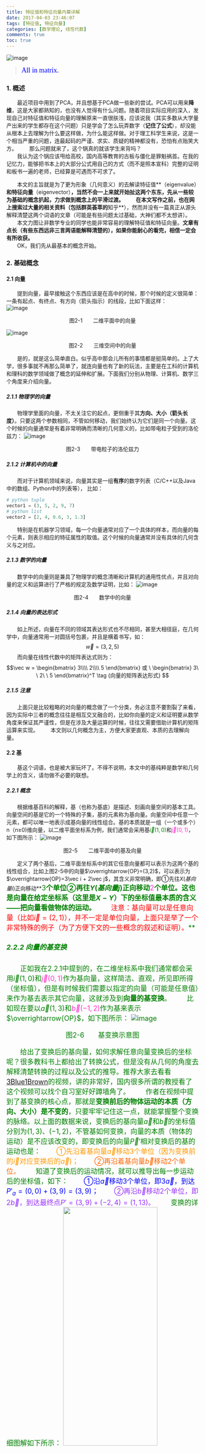 ```yaml
---
title: 特征值和特征向量内幕详解
date: 2017-04-03 23:46:07
tags: [特征值, 特征向量]
categories: [数学理论, 线性代数]
comments: true 
toc: true
---
```



![image](特征值和特征向量内幕详解/首图.jpg)
><font color=#0000FF face="微软雅黑" size=4>All in matrix.</font>

### 1. 概述
&emsp;&emsp;最近项目中用到了PCA，并且想基于PCA做一些新的尝试。PCA可以用来**降维**，这是大家都熟知的，也没有人觉得有什么问题。随着项目实际应用的深入，发现自己对特征值和特征向量的理解原来一直很肤浅，应该说我（其实多数从大学量产出来的学生都存在这个问题）只是学会了怎么玩弄数字（**记住了公式**），却没能从根本上去理解为什么要这样做，为什么能这样做。对于理工科学生来说，这是一个相当严重的问题，连最起码的严谨、求实、质疑的精神都没有，恐怕有点贻笑大方。 
&emsp;&emsp;那么问题就来了，这个锅真的就该学生来背吗？    
&emsp;&emsp;我认为这个锅应该甩给高校，国内高等教育的古板与僵化是罪魁祸首。在我的记忆力，能够把书本上的大部分公式用自己的方式（而不是照本宣科）完整的证明和板书一遍的老师，已经算是可遇而不可求了。
<!-- more -->
&emsp;&emsp;本文的主旨就是为了更为形象（几何意义）的去解读特征值**（eigenvalue）**和特征向量**（eigenvector）**，当然不会一上来就开始扯这两个东东，先从一些较为基础的概念扒起，力求做到概念上的平滑过渡。 
&emsp;&emsp;在本文写作之前，也在网上搜索过大量的相关资料（包括群英荟萃的**知乎**），然而并没有一篇真正从源头解释清楚这两个词语的文章（可能是有些问题太过基础，大神们都不太想讲）。    
&emsp;&emsp;本文力图让非数学专业的同学也能非常容易的理解特征值和特征向量。**文章有点长（有些东西远非三言两语能解释清楚的），如果你能耐心的看完，相信一定会有所收获。**    
&emsp;&emsp;OK，我们先从最基本的概念开始。

### 2. 基础概念
#### 2.1 向量
&emsp;&emsp;提到向量，最早接触这个东西应该是在高中的时候，那个时候的定义很简单：一条有起点、有终点、有方向（箭头指示）的线段，比如下面这样：  
![image](特征值和特征向量内幕详解/二维平面中的向量.png "图形旋转示意图")
<div align='center'>图2-1　　二维平面中的向量</div>

![image](特征值和特征向量内幕详解/三维空间中的向量.png "图形旋转示意图")
<div align='center'>图2-2　　三维空间中的向量</div>  

&emsp;&emsp;是的，就是这么简单直白。似乎高中那会儿所有的事情都是挺简单的。上了大学，很多事就不再那么简单了，就连向量也有了新的玩法，主要是在工科的计算机和理科的数学领域做了概念的延伸和扩展。下面我们分别从物理、计算机、数学三个角度来介绍向量。
##### 2.1.1 物理学的向量
&emsp;&emsp;物理学里面的向量，不太关注它的起点，更侧重于其**方向、大小（箭头长度）**。只要这两个参数相同，不管如何移动，我们始终认为它们是同一个向量。这个时候的向量通常是有着非常明确而清晰的几何意义的，比如带电粒子受到的洛伦兹力：
![image](特征值和特征向量内幕详解/带电粒子的洛伦兹力.jpg)
<div align='center'>图2-3　　带电粒子的洛伦兹力</div>  

##### 2.1.2 计算机中的向量
&emsp;&emsp;而对于计算机领域来说，向量其实是一组**有序**的数字列表（C/C++以及Java中的数组、Python中的列表等）， 比如：
```python
# python tuple
vector1 = (3, 5, 2, 9, 7)
# python list
vector2 = [2, 4, 0.6, 3, 1.3]
```
&emsp;&emsp;特别是在机器学习领域，每一个向量通常对应了一个具体的样本，而向量的每个元素，则表示相应的特征属性的取值。这个时候的向量通常并没有具体的几何含义与之对应。

##### 2.1.3 数学的向量
&emsp;&emsp;数学中的向量则是兼具了物理学的概念清晰和计算机的通用性优点，并且对向量的定义和运算进行了严格的规定及数学证明，比如：
![image](特征值和特征向量内幕详解/数学中的向量.png)
<div align='center'>图2-4　　数学中的向量</div>  

##### 2.1.4 向量的表达形式
&emsp;&emsp;如上所述，向量在不同的领域其表达形式也不尽相同，甚至大相径庭，在几何学中，向量通常用一对圆括号包裹，并且是横着书写，如：
$$
\vec w = (3, 2, 5)
\tag {向量的几何表达形式}
$$
&emsp;&emsp;而向量在线性代数中的矩阵表达式则为：
$$\vec w = 
\begin{bmatrix}
3\\\\
2\\\\
5
\end{bmatrix} 或 \ 
\begin{bmatrix}
3\ \ 2\ \ 5
\end{bmatrix}^T
\tag {向量的矩阵表达形式}
$$
##### 2.1.5 注意
&emsp;&emsp;上面只是比较粗略的对向量的概念做了一个分类，务必注意不要割裂了来看，因为实际中三者的概念往往是相互交叉融合的，比如你向量的定义和证明要从数学角度来保证其严谨性，但是在涉及大量运算的时候，往往又需要借助计算机的矩阵运算来实现。
&emsp;&emsp;本文则以几何概念为主，方便大家更直观、本质的去理解向量。
#### 2.2 基
&emsp;&emsp;基这个词语，也是被大家玩坏了。不得不说明，本文中的基纯粹是数学和几何学上的含义，请勿做不必要的联想。
##### 2.2.1 概念
&emsp;&emsp;根据维基百科的解释，基（也称为基底）是描述、刻画向量空间的基本工具。向量空间的基是它的一个特殊的子集，基的元素称为基向量。向量空间中任意一个元素，都可以唯一地表示成基向量的线性组合。基的本质就是一组（一个或多个）n（n≥0)维向量，以二维平面坐标系为例，我们通常会采用基<font color='green'>$\vec i(1, 0)$</font>和<font color=#FF33CC>$\vec j(0, 1)$</font>，如下图所示：
![image](特征值和特征向量内幕详解/二维平面中的基及向量.png)
<div align='center'>图2-5　　二维平面中的基及向量</div> 

&emsp;&emsp;定义了两个基后，二维平面坐标系中的其它任意向量都可以表示为这两个基的线性组合，比如上图2-5中的向量$\overrightarrow{OP}=(3,2)$，可以表示为$\overrightarrow{OP}=3\vec i + 2\vec j$，其含义非常明确，即①先往$X(基向量i)$正向移动**<font color='green' size=4>3<font>**个单位②再往$Y(基向量j)$正向移动**<font color=#FF33CC size=4>2</font>**个单位。这也是向量在给定坐标系（这里是$X-Y$）下的坐标值最本质的含义——把向量看做物体的运动。
&emsp;&emsp;**<font color='red' >注意：基向量可以是任意向量（比如$\vec i=(2,1)$），并不一定是单位向量，上面只是举了一个非常特殊的例子（为了方便下文的一些概念的叙述和证明）。</font>**

##### 2.2.2 <a name="vector_transform"></a>向量的基变换
&emsp;&emsp;正如我在2.2.1中提到的，在二维坐标系中我们通常都会采用<font color='green'>$\vec i(1, 0)$</font>和<font color=#FF33CC>$\vec j(0, 1)$</font>作为基向量，这样简洁、直观，所见即所得（坐标值），但是有时候我们需要以指定的向量（可能是任意值）来作为基去表示其它向量，这就涉及到**向量的基变换**。
&emsp;&emsp;比如现在要以<font color='green'>$\vec a(1, 3)$</font>和<font color=#FF33CC>$\vec b(-1, 2)$</font>作为基来表示$\overrightarrow{OP}$，如下图所示：
![image](特征值和特征向量内幕详解/基变换示意图.png)
<div align='center'>图2-6　　基变换示意图</div> 

&emsp;&emsp;给出了变换后的基向量，如何求解任意向量变换后的坐标呢？很多教科书上都给出了转换公式，但是没有从几何的角度去解释清楚转换的过程以及公式的推导。推荐大家去看看[3Blue1Brown](https://www.youtube.com/playlist?list=PLZHQObOWTQDPD3MizzM2xVFitgF8hE_ab)的视频，讲的非常好，国内很多所谓的教授看了这个视频可以找个自习室好好蹲墙角了。
&emsp;&emsp;作者在视频中提到了基变换的核心点，那就是**变换前后的物体运动的本质（方向、大小）是不变的**，只要牢牢记住这一点，就能掌握整个变换的脉络。以上面的数据来说，变换后的基向量$\vec a$和$\vec b$的坐标值分别为$(1,3)、(-1,2)$，不管基如何变换，向量的本质（物体的运动）是不应该改变的，即变换后的向量$\vec P'$相对变换后的基的运动也是：
&emsp;&emsp;<font color=#FF9900>①先沿着基向量$\vec a$移动3个单位（因为变换前的$\vec i$对应变换后的$\vec a$)；</font>
&emsp;&emsp;<font color=#FF6600>②再沿着基向量$\vec b$移动2个单位。</font>
&emsp;&emsp;知道了变换后的运动情况，就可以推导出每一步运动后的坐标值，如下：
&emsp;&emsp;<font color=#0000FF>①沿$\vec a$移动3个单位，即$3\vec a$，到达$P'_a=(0,0) + (3,9)=(3,9)$；</font>
&emsp;&emsp;<font color=#9933FF>②再沿$\vec b$移动2个单位，即$2\vec b$，到达最终点$P'=(3,9) + (-2,4)=(1,13)$。</font>
&emsp;&emsp;变换的详细图解如下所示：
<img src="特征值和特征向量内幕详解/变换后的向量OP'.png" width="70%" height="40%" />
<div align='center'>图2-7　　变换后的向量OP'</div> 

&emsp;&emsp;图中蓝色箭头即为基变换后的向量$OP'$，根据图中的距离标注数据可以看出我们推导出的变换后的坐标值和实测值**（使用AutoCAD2010版自动标注）**完全吻合！
&emsp;&emsp;其实上述变换还可以分作**四步**来看待，即把沿$\vec a$和$\vec b$方向的移动分别拆分成沿X轴和Y轴的移动：
&emsp;&emsp;①沿X轴正方向移动3（3·$a_x$）个单位长度，到达点(3,0)；
&emsp;&emsp;②沿Y轴正方向移动9（3·$a_y$）个单位长度，到达点(3,9)（到这一步相当于完成了沿$\vec a$方向移动3个单位长度）；
&emsp;&emsp;③沿X轴负方向移动2（2·$b_x$）个单位长度，到达点(1,9)；
&emsp;&emsp;④沿Y（2·$b_y$）轴正方向移动4个单位长度，到达终点(1,13)（到这一步相当于完成了沿$\vec b$方向移动2个单位长度）；
##### 2.2.3 向量基变换的矩阵式
&emsp;&emsp;2.2.2中虽然推到出了任意向量在基变换后的坐标表达式，但是显然还没有跟线性代数（矩阵、矩阵运算）衔接起来，在坐标表达式的两步计算中，我们也只看到一堆数字在进行运算，并不能清晰的反映出基向量是如何参与变换的（虽然为了大家更容易理解我已经加了不少说明文字），而矩阵可以很好地解决这些问题。
&emsp;&emsp;对于变换后的基的矩阵表达式，因为每一个基向量都是二维（分别对应X、Y坐标值）的，所以该矩阵有两行(m=2)，又由于有两个基向量（即$\vec a$和$\vec b$），所以矩阵有两列(n=2)，则变换后基的矩阵表达式为：
<font color="blue">
$$
\vec w = 
\begin{bmatrix}
a\ \ b
\end{bmatrix} = 
\begin{bmatrix}
1\ \ -1\\\\
3\ \ \ \ \ \ 2
\end{bmatrix}
\tag{2-1}
$$
</font>
&emsp;&emsp;需要变换的向量$\overrightarrow{OP}$的矩阵表达式则为：
<font color=#9933CC>
$$
\overrightarrow{OP} = 
\begin{bmatrix}
3\\\\
2
\end{bmatrix}
\tag{2-2}
$$
</font>
&emsp;&emsp;基变换后的向量$\overrightarrow{OP'}$的矩阵表达式则为：
<font color="red">
$$
\begin{split}
\overrightarrow{OP'} = 
3·\vec a + 2·\vec b &= 
3·\begin{bmatrix}
1\\\\
3
\end{bmatrix} +  2·
\begin{bmatrix}
-1\\\\
2
\end{bmatrix} \\\\
&= 
\begin{bmatrix}
1\ \ -1\\\\
3\ \ \ \ \ \ 2
\end{bmatrix} \cdot
\begin{bmatrix}
3\\\\
2
\end{bmatrix} = 
\begin{bmatrix}
1\\\\
13
\end{bmatrix} = 
\vec w \cdot
\overrightarrow{OP} \\\\
\end{split}
\tag{2-3}
$$
</font>

&emsp;&emsp;由此我们可以得出一个重要结论：<font color="red">**进行基变换后的向量等于变换后要使用的基向量矩阵左乘要变换的向量。换个角度来讲，对一个向量左乘一个矩阵，在某些情况下也可以理解为是在进行基变换（但并非所有左乘都是基变换）。
&emsp;&emsp;这里有非常重要的一点需要强调，要注意将数学运算和几何含义对应起来的充分和必要性。比如，基变换对应的数学运算一定是左乘一个矩阵，但左乘一个矩阵的几何意义却并非一定是基变换。这个道理跟“唐僧骑的一定是白马，但骑白马的却并不一定是唐僧”是一样的，后面的很多概念也与此类似。**</font>
&emsp;&emsp;<font color="blue">也就是说，原来以$(\vec i, \ \vec j)$为基，且坐标值为$(3,2)$的点，在新基$(\vec a, \ \vec b)$下的坐标为$(1, 13)$。</font>
&emsp;&emsp;更一般的，假设变换后的基、要变换的向量分别为：
$$
\vec w =
\begin{bmatrix}
 \vec {i'}\ \ \vec {j'}
\end{bmatrix} = 
\begin{bmatrix}
i'_1\ \ i'_2\\\\
j'_1\ \ j'_2
\end{bmatrix}
\ \ ，\ \ 
\overrightarrow{OP} = 
\begin{bmatrix}
 x_0\\\\
y_0
\end{bmatrix}
$$
&emsp;&emsp;则基变换后的向量为：
$$
\overrightarrow{OP'} =
\begin{bmatrix}
i'_1\ \ i'_2\\\\
j'_1\ \ j'_2
\end{bmatrix} \cdot
\begin{bmatrix}
 x_0\\\\
y_0
\end{bmatrix}
$$
##### 2.2.4 基变换
&emsp;&emsp;在[上小节](#vector_transform)中我们讲了对任意向量进行基变换的几何意义及口算方法，那么基之间相互切换的时候如何计算呢（即基变换）？我们仍以上小节提到的两组基为例，分别记两组基$(\vec i, \vec j)、(\vec a, \vec b)$为新基和旧基，并用$\vec B\_{old}、\vec B\_{new}$来加以区分，即有：
$$
\vec B\_{old} = 
\begin{bmatrix}
\vec i\ \ \vec j
\end{bmatrix} = 
\begin{bmatrix}
1\ \ \ \ \ 0 \\\\
0\ \ \ \ \ \ 1
\end{bmatrix} \\\\
\vec B\_{new} = 
\begin{bmatrix}
\vec a\ \ \vec b
\end{bmatrix} = 
\begin{bmatrix}
1\ \ -1\\\\
3\ \ \ \ \ \ 2
\end{bmatrix}
\tag{2-4}
$$
&emsp;&emsp;<font color="red">注意：这里的**基变换**是强调两组基之间的相互转化，而不是上小节中的任意一个向量从一组基切换到另一组基后的新向量。</font>
&emsp;&emsp;我们的目标是$\vec B\_{old} \to \vec B\_{new}$以及$\vec B\_{new} \to \vec B\_{old}$，因为两组基都是一个$2\*2$的矩阵，所以它们之间要相互转换，需要左乘或右乘一个$2\*2$的矩阵，所乘的这个矩阵有个专用名词叫做**过渡矩阵**，非常形象，从一组基过渡到另一组基，你就得借助这个矩阵。那么究竟该如何求出这个过渡矩阵呢？
&emsp;&emsp;要求得这个答案并且从几何的角度去揭开这个神秘术语的面纱，我们还需要一些基础知识。因此我们暂且先跳过这一个坑，等讲完2.3节的线性变换后再回来填坑。

#### 2.3 线性变换
&emsp;&emsp;线性变换在（或线性映射），**有的书籍把这两个词语作为同义词使用，而有些书籍则不然。**这里我们采纳[wikipedia](https://en.wikipedia.org/wiki/Linear_map)词条，其数学定义为：
$$
\begin{split}
f(\vec u + \vec v) &= f(\vec u) + f(\vec v) \\\\
f(c\vec u) &=c f(\vec u)
\end{split}
\tag{2 - 5}
$$
&emsp;&emsp;式中$\vec u、\vec v$分别属于$\vec V、\vec W$两个向量空间。<font color="red">特别的，当$\vec V = \vec W$即两者为同一个向量空间时，我们称之为**`Linear Operator或者Endomorphism（保留wikipedia上的原话，不做翻译）`**。</font>上式也可以整合到一个式子里面，如下所示：
$$
f(m\vec u +n \vec v) = mf(\vec u) + nf(\vec v)
\tag{2 - 6}
$$
&emsp;&emsp;它的数学含义是：其运算由两种基本操作即**向量加法和标量乘法**所组成，并且保证了这两种运算的封闭性。
&emsp;&emsp;然而，我不是数学专业的学生，也没有成为高斯、欧几里得这类神人的追求（智商），对这些一套一套的咬文爵字的东西不感兴趣，我只喜欢直观的，简单的。对于众多像我这样的同学来说，你只需要记住下面的几点就可以了，以二维平面向量空间为例（**敲黑板！！！**）：
- 线性变换前后，坐标系**原点保持不动**；
- 线性变换前后，坐标系中任意一条直线必须**保持其直线特性，不能弯曲**；
- 线性变换前后，坐标系中任意两条平行的直线，必须**保持其平行特性**。

&emsp;&emsp;这就是线性变换最简洁、明了的几何特性。当然，上面三条也可以简化为[3Blue1Brown](https://www.youtube.com/watch?v=kYB8IZa5AuE)所总结成的一条：**变换前后，坐标系中的网格线两两保持等距且平行**。

##### 2.3.1 线性变换类型
&emsp;&emsp;线性变换按照其对原图形所产生的影响，分为：**旋转、缩放、投影、镜像、剪切、复合**。而按照变换前后图形是否可完全恢复，又分为：**可逆变换、不可逆变换。**下面我们会对这些变换逐一进行介绍。
&emsp;&emsp;要特别注意的一点是，有一种变换看起来像极了线性变换，但并不满足线性变换的条件，那就是**平移**，参见上面的线性变换几何特性的第一条。

##### 2.3.2 <a name="transform_scale"></a>缩放
&emsp;&emsp;缩放应该是线性变换里面最简单、最容易理解的。**缩放（这里指的是各方向缩放引子均相同的均匀缩放）仅仅改变了图形的尺寸大小，但是并没有改变图形的内部结构关系，也没有改变图形与坐标轴的夹角！**线性变换中的缩放的图示如下：
<div  style="text-align:center;"><img src="特征值和特征向量内幕详解/线性变换之缩放.png" width="380" height="320">图2-8    线性变换之缩放示意图</img></div>
&emsp;&emsp;由图我们有：

$$
\begin{cases}
\frac{m}{p} = \frac{||\vec P\_{new}||}{||\vec P\_{old}||} \\\\
\frac{n}{q} = \frac{||\vec P\_{new}||}{||\vec P\_{old}||}
\end{cases}
\tag{2 - 7}
$$

&emsp;&emsp;记$\frac {||\vec P\_{new}|| } {||\vec P\_{old}||} = k$，称为缩放系数，于是我们有：

$$
\begin{cases}
m = k \cdot p + 0 \cdot q \\\\
n = 0 \cdot p + k \cdot q
\end{cases}
\tag{2 - 8}
$$

&emsp;&emsp;写成矩阵表达式为：

$$
\begin{bmatrix}
m\ \\\\
n
\end{bmatrix} = 
\begin{bmatrix}
k & 0\\\\
0 & k
\end{bmatrix}
\begin{bmatrix}
p \\\\
q
\end{bmatrix}
\tag{2 - 9}
$$

&emsp;&emsp;也即缩放前后旧向量和新向量的关系为：
$$
\begin{cases}
\vec P\_{old} =
\begin{bmatrix}
\frac{1}{k} & 0\\\\
0 & \frac{1}{k}
\end{bmatrix}
\vec P\_{new}  = A \cdot \vec P\_{new}\\\\
\vec P\_{new} =
\begin{bmatrix}
k & 0 \\\\
0 & k
\end{bmatrix} 
\vec P\_{old}  = A^{-1} \cdot \vec P\_{old}
\end{cases}
\tag{2 - 10}
$$

&emsp;&emsp;由上可知，对一个向量左乘一个**主对角线上元素相同的对角矩阵**，其几何意义就是缩放。我们称这个为缩放矩阵。记住**缩放矩阵的特性**：
- 主对角元素相等（同值、同号）；
- 非主对角线上元素均为0（对角矩阵）。

&emsp;&emsp;怎么样，够简单吧，那是不是该介绍下一个线性变换了？先别着急往下走，这里面要讨论的东西还多呢。对于非主对角线上的元素为0这一点，我们是从数学公式推导出来的，那么单就这一特性，代表的几何含义又是什么？三维及更高为空间的缩放矩阵又是什么样的？
&emsp;&emsp;先来看第一点，要揭开这个谜团其实也很简单。回顾下我们[2.2.2](#vector_transform)小节中讲的向量的基变换，我们把缩放也看做是对已知向量的基变换，变换后的新基为$\vec e\_1 = [k, 0]^T、\vec e\_2 = [0, k]^T$，变换后的新基与原来的旧基$\vec i = [1, 0]^T、\vec j = [0, 1]^T$方向重合，唯一的差异仅仅只是**尺度**上有所放大/缩小，比例为$k$，而基变换的本质又是沿着基向量方向的运动，<font color="red">因此当我们用新基去度量旧基中的图形时，运动的方向并没有改变，而只是运动的距离有所变化。</font>
&emsp;&emsp;而如果非主对角线上的元素不为0，新基相对于旧基不仅有尺寸上的改变，还有方向（相对于坐标轴的夹角）的改变，用这样的新基去表示一个向量时其对应的运动方向、尺寸均已改变。
&emsp;&emsp;再来看第二点，有了上面说的这些内容，这个问题也很容易了。仍然把缩放变换视作向量的基变换，要保持向量变换前后只有尺度上的改变，那么变换后的新基的基向量应该与原来的基向量方向一致。了解了这一店，对于n维坐标系，其缩放矩阵我们也能随手写下来，如下所示：

$$
A = 
\underbrace{
n \begin{cases}
\begin{bmatrix}
k & 0 & 0 & \cdots & 0 \\\\
0 & k & 0 & \cdots & 0 \\\\
\vdots & \ddots & \ddots & \ddots & \vdots \\\\
0 & 0 & 0 & \cdots & k
\end{bmatrix}
\end{cases}} \_{n}
\tag{2 - 11}
$$

##### 2.3.3 旋转
&emsp;&emsp;我们仍先以二维向量为例，旋转前的向量为$\vec P\_{old} = (p, q)$（图中的点P），旋转后的向量$\vec P\_{new} = (m, n)$（图中的点P'）。由下图可知，旋转最直观的几何概念就是，只改变了向量（图形）与坐标轴的夹角，而没有改变它的形状。旋转前后向量的情况如下图所示：
<div  style="text-align:center;"><img src="特征值和特征向量内幕详解/线性变换之旋转.png" width="380" height="320">图2-9 线性变换之旋转示意图</img></div>
&emsp;&emsp;由图可知，新向量相对于原向量顺时针旋转了$\alpha^°，\alpha \neq 0$，旋转后的新向量与**X**轴的夹角为$\beta^°$，由图可得到下列方程组：
$$
\begin{split}
\begin{cases}
||\vec P\_{old}|| \cdot cos(\alpha + \beta) = p \\\\
||\vec P\_{old}|| \cdot sin(\alpha + \beta) = q \\\\
||\vec P\_{new}|| \cdot cos(\beta) = m \\\\
||\vec P\_{new}|| \cdot sin(\beta) = n \\\\
||\vec P\_{old}|| = ||\vec P\_{new}||
\end{cases}
\end{split}
\tag{2 - 12}
$$
&emsp;&emsp;为方便讨论，我们记$||\vec P\_{old}|| = ||\vec P\_{new}|| = R$，它表示向量的长度值（二范数），则将上述方程组展开有：
$$
\begin{cases}
R \cdot cos(\alpha)cos(\beta) - R \cdot sin(\alpha)sin(\beta) = p \\\\
R \cdot sin(\alpha)cos(\beta) + R \cdot cos(\alpha)sin(\beta) = q \\\\
R \cdot cos(\beta) = m \\\\
R \cdot sin(\beta) = n \\\\
\end{cases}
\tag{2 - 13}
$$
&emsp;&emsp;将上式(2 - 13)的最后两个式子分别代入第一、第二个式子有：
$$
\begin{cases}
p = m \cdot cos(\alpha) - n \cdot sin(\alpha) \\\\
q = m \cdot sin(\alpha) + n \cdot cos(\alpha)\\\\
\end{cases}
\tag{2 - 14}
$$
&emsp;&emsp;上式(2 - 14)即为旋转后原向量坐标值关于新向量的坐标值的表达式，写成矩阵的形式如下：
$$
\begin{bmatrix}
p\ \\\\
q
\end{bmatrix} = 
\begin{bmatrix}
cos(\alpha)\ \ \ \ \ -sin(\alpha) \\\\
sin(\alpha)\ \ \ \ \ \ cos(\alpha)
\end{bmatrix}
\begin{bmatrix}
m \\\\
n
\end{bmatrix}
\tag{2 - 15}
$$
&emsp;&emsp;也即旋转后旧向量和新向量的关系为：
$$
\begin{cases}
\vec P\_{old} =
\begin{bmatrix}
cos(\alpha)\ \ \ \ \ -sin(\alpha) \\\\
sin(\alpha)\ \ \ \ \ \ cos(\alpha)
\end{bmatrix}
\vec P\_{new}  = A \cdot \vec P\_{new}\\\\
\vec P\_{new} =
\begin{bmatrix}
cos(\alpha)\ \ \ \ \ \ sin(\alpha) \\\\
-sin(\alpha)\ \ \ \ \ cos(\alpha)
\end{bmatrix} 
\vec P\_{old}  = A^{-1} \cdot \vec P\_{old}
\end{cases}
\tag{2 - 16}
$$

&emsp;&emsp;<font color="red">由上式可知，对一个向量左乘一个**关于角度的三角函数矩阵**，其几何意义就是**旋转**。我们称这个矩阵为**旋转矩阵**。</font>当然，大多数时候旋转矩阵并不会以三角函数的形式表达，而是一个普通的实数矩阵。因此我们要记住二维平面上的**旋转矩阵的特征**：
- 对角线上元素相同，均为旋转角度的**余弦值**；
- 处于对称位置的非对角线元素互为相反数，其值为旋转角度的**正弦值**；
- 非对角线元素符号的正负与选取的方向有关。

&emsp;&emsp;记住上述三个特性后，给定旋转角度我们就能随手写出二维平面内的旋转矩阵，这样有利于我们马上要讲的高维空间的旋转矩阵的求解。
<div align="center"><font color="blue">以下内容较多且涉及知识面较广，建议作为选读。</font>
***
&emsp;&emsp;对于三维及更高纬度空间中的的旋转问题，其旋转矩阵的求解更复杂一些，不过在几何意义上并没有太大的本质区别。
&emsp;&emsp;对于三维空间$XYZ$来说，任意一次旋转，我们都可以拆分为在平面$XOY（Yaw角）、XOZ（Pitch角）、YOZ（Roll角）$的旋转的合成（本来复合变换这部分是在本节最后讲的，但这里为了求解高维空间的旋转矩阵，不得不提前讲一些。），并记这三个旋转的角度值为$\alpha、\beta、\gamma$，有了我们刚才讲的旋转矩阵的特性，随手就能写出这三个平面内的旋转矩阵（均为顺时针旋转）来，如下所示：

$$
\begin{cases}
R\_{XOY} = 
\begin{bmatrix}
cos(\alpha) & -sin(\alpha) &\boxed{\color{blue}0}\\\\
sin(\alpha) & cos(\alpha) &\boxed{\color{blue}0} \\\\
\boxed{\color{blue}0} &\boxed{\color{blue}0} &\boxed{\color{red}1}
\end{bmatrix} 
\stackrel{define}{\longrightarrow} Yaw角（绕Z轴）
\\\\
\\\\
R\_{XOZ} = 
\begin{bmatrix}
cos(\beta) &\boxed{\color{blue}0} &sin(\beta) \\\\
\boxed{\color{blue}0} &\boxed{\color{red}1} &\boxed{\color{blue}0} \\\\
-sin(\beta) &\boxed{\color{blue}0} &cos(\beta)
\end{bmatrix}
\stackrel{define}{\longrightarrow} Pitch角（绕Y轴）
\\\\
\\\\
R\_{YOZ} = 
\begin{bmatrix}
\boxed{\color{red}1} & \boxed{\color{blue}0} & \boxed{\color{blue}0} \\\\
\boxed{\color{blue}0} & cos(\gamma) & -sin(\gamma) \\\\
\boxed{\color{blue}0} & sin(\gamma) & cos(\gamma)
\end{bmatrix}
\stackrel{define}{\longrightarrow} Roll角（绕X轴）
\end{cases}
\tag{2 - 17}
$$

&emsp;&emsp;注意：[wiki](https://en.wikipedia.org/wiki/Rotation_matrix#Ambiguities)词条的三维空间中，绕Z、X轴的旋转均以逆时针为正，为保持与wiki的一致性，这里我们不再使用上面二维平面中的逆时针旋转为正。因此式（2-17）中的第一、三个矩阵中的正弦值符号有所不同。
&emsp;&emsp;只要记住了前面讲的旋转矩阵的特性，这三个矩阵很轻松的就能写出来，只是有两个地方容易弄错。第一个是矩阵中带框的绿色数字部分，第二个是矩阵中带框的蓝色数字部分。以$R\_{XOY}$来说，因为是在平面**XOY**内进行的旋转，所以旋转前后其**Z**坐标值不会发生变化。因此矩阵中**对角线上**该坐标轴位置处的系数应该为**1（而不是0）**，而**非对角线**凡是与不变的坐标轴有关的位置处的系数应该为**0（而不是1）**，至于原因，我们已经在[2.3.2](#transform_scale)小节中讲了。
&emsp;&emsp;有了这三个旋转矩阵，我们就可以进行复合（合成）了。这里需要特别值得注意的是，三个旋转矩阵的复合顺序是有讲究的，因为这三个旋转矩阵都不是对称阵，因此最后的矩阵乘法运算结果与相乘的顺序严格相关。对这一现象的解释就是，仍然把每一次旋转当做向量的基变换，每一次基变换都是基于前一次操作后的新基的，而每一次旋转后，基变量的大小、方向已经发生了改变（而不再是原本的$(\vec i, \vec j)$）。
&emsp;&emsp;**按照Z-Y-X（<font color="red">这里我们采用Z-Y-X旋转顺序的[Tait-Bryan角](https://en.wikipedia.org/wiki/Euler_angles)</font>）**的旋转顺序，我们的旋转矩阵作用顺序及作用结果如下：

$$
\begin{split}
\vec P\_{new} &= \underbrace{ R\_{XOY}
\underbrace{ (R\_{XOZ}
\underbrace{ (R\_{YOZ} \vec P\_{old}) } \_{绕X轴旋转}
} \_{绕Y轴旋转}) } \_{绕Z轴旋转} \\\\
&= (R\_{XOY} R\_{XOZ} R\_{YOZ})  \vec P\_{old} \\\\
&=
\begin{bmatrix}
cos(\alpha) cos(\beta) & - sin(\alpha) cos(\gamma) +  cos(\alpha) sin(\beta) sin(\gamma) &  sin(\alpha) sin(\gamma) + cos(\alpha) sin(\beta) cos(\gamma) \\\\
sin(\alpha) cos(\beta) & cos(\alpha) cos(\beta)  +  sin(\alpha)sin(\beta) sin(\gamma) &  -cos(\alpha)sin(\gamma) + sin(\alpha) sin(\beta) cos(\gamma) \\\\
-sin(\beta) & cos(\beta)sin(\gamma) &  cos(\beta) cos(\gamma) \\\\
\end{bmatrix} 
\vec P\_{old}
\end{split}
\tag{2 - 18}
$$

&emsp;&emsp;<font color="red">**注意：选取不同的顺序会得出完全不同的旋转矩阵表达式，这里仅做演示用，并非唯一结果。**</font>
&emsp;&emsp;对于四维及以上空间，去讨论其几何意义已经是不可能也不具备实际价值的了（反正我是想象不出四维空间长什么样）。其旋转矩阵资料参见[Givens rotation](https://zh.wikipedia.org/wiki/%E5%90%89%E6%96%87%E6%96%AF%E6%97%8B%E8%BD%AC)。本部分选读内容由于涉及的知识点太多，这里就不深入去探讨了，写这部分的目的也仅仅是为了方便理解我们后面要讲的内容，感兴趣的请自行查阅资料。
&emsp;&emsp;附上本小节所参考的一些网络资料如下：
- 1. [旋转矩阵与四元数](http://insaneguy.me/2015/03/25/rotation_matrix_and_quaternions/);
- 2. [Yaw, pitch, and roll rotations](http://planning.cs.uiuc.edu/node102.html);

***
&emsp;&emsp;从旋转矩阵可以看出，旋转所带来的不仅仅有基向量的缩放，还有基向量的旋转！
### 3. 后记
#### 3.1 结语
&emsp;&emsp;本系列才开了个头就写结语似乎有点怪怪的，但我觉得有必要这样。看到各位的留言，实在惭愧。因为平时工作较忙，博客这边就有点力不从心，不过请各位放心，我一定把本系列写好、写完。你们的批评和支持将是我最诚挚的动力！
#### 3.1 修改记录
&emsp;&emsp;1. <font color="red">**2018-03-04** </font>修改2.2.2节的标题**“基变换”**为**“向量的基变换”**，原标题可能会误导读者，**线性代数**中的**`基变换`**更侧重于两组不同的基之间如何进行转换，涉及到**`过渡矩阵`**，而我在这节中讲的则更侧重于给定坐标系中任意向量在新、旧基之间转换时如何计算。
&emsp;&emsp;2. <font color="red">**2018-03-04**</font> 修改2.2.3节的标题**“基变换的矩阵式”**为**“向量基变换的矩阵式”**，原因同上。